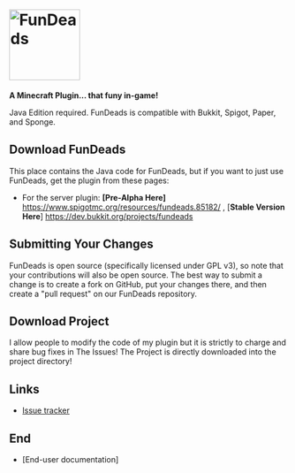 <h1>
    <img src="https://www.spigotmc.org/data/resource_icons/85/85182.jpg?1603710923" alt="FunDeads" width="128" /> 
</h1>

**A Minecraft Plugin... that funy in-game!**

Java Edition required. FunDeads is compatible with Bukkit, Spigot, Paper, and Sponge.

## Download FunDeads

This place contains the Java code for FunDeads, but if you want to just use FunDeads, get the plugin from these pages:

* For the server plugin: **[Pre-Alpha Here]** https://www.spigotmc.org/resources/fundeads.85182/ , [**Stable Version Here**] https://dev.bukkit.org/projects/fundeads

Submitting Your Changes
------------

FunDeads is open source (specifically licensed under GPL v3), so note that your contributions will also be open source. The best way to submit a change is to create a fork on GitHub, put your changes there, and then create a "pull request" on our FunDeads repository.

Download Project
--------

I allow people to modify the code of my plugin but it is strictly to charge and share bug fixes in The Issues! The Project is directly downloaded into the project directory!

Links
-----

* [Issue tracker](https://github.com/FunDeadsDev/FunDeads-/issues)

End
-----
* [End-user documentation]
